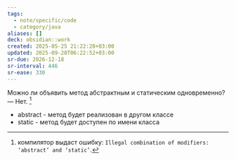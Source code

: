 ```yaml
---
tags:
  - note/specific/code
  - category/java
aliases: []
deck: obsidian::work
created: 2025-05-25 21:22:28+03:00
updated: 2025-09-28T06:22:52+03:00
sr-due: 2026-12-18
sr-interval: 446
sr-ease: 330
---
```


Можно ли объявить метод абстрактным и статическим одновременно?
—
Нет. [^1]
- abstract - метод будет реализован в другом классе
- static - метод будет доступен по имени класса

[^1]: компилятор выдаст ошибку: `Illegal combination of modifiers: ‘abstract’ and ‘static’`.
